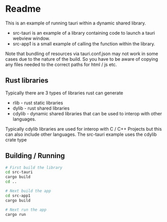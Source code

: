 # Readme

This is an example of running tauri within a dynamic shared library.

  * src-tauri is an example of a library containing code to launch a tauri webview window.
  * src-app1 is a small example of calling the function within the library.

Note that bundling of resources via tauri.conf.json may not work in some cases due to the nature of the build.
So you have to be aware of copying any files needed to the correct paths for html / js etc.

## Rust libraries

Typically there are 3 types of libraries rust can generate

  * rlib - rust static libraries
  * dylib - rust shared libraries
  * cdylib - dynamic shared libraries that can be used to interop with other languages.

Typically cdylib libraries are used for interop with C / C++ Projects but this can also include other languages.
The src-tauri example uses the cdylib crate type

## Building / Running

``` bash
# First build the library
cd src-tauri
cargo build
cd ..

# Next build the app
cd src-app1
cargo build

# Next run the app
cargo run
```
